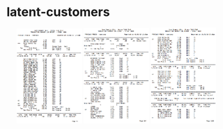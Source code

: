 # latent-customers


<p align="middle">
<img src = "./img/TLOG1.png" width="150" />
<img src = "./img/TLOG2.png" width="150" />
<img src = "./img/TLOG3.png" width="150" />
</p>                     